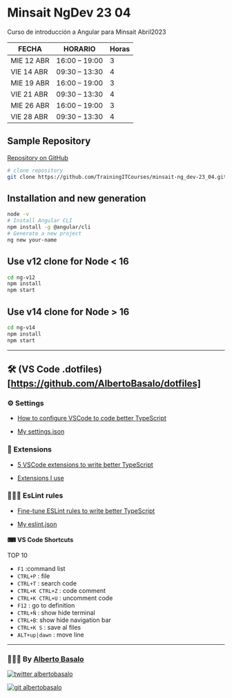 # Minsait NgDev 23 04

Curso de introducción a Angular para Minsait Abril2023

| FECHA      | HORARIO       | Horas |
| ---------- | ------------- | ----- |
| MIE 12 ABR | 16:00 – 19:00 | 3     |
| VIE 14 ABR | 09:30 – 13:30 | 4     |
| MIE 19 ABR | 16:00 – 19:00 | 3     |
| VIE 21 ABR | 09:30 – 13:30 | 4     |
| MIE 26 ABR | 16:00 – 19:00 | 3     |
| VIE 28 ABR | 09:30 – 13:30 | 4     |

## Sample Repository

[Repository on GitHub](https://github.com/TrainingITCourses/minsait-ng_dev-23_04)

```bash
# clone repository
git clone https://github.com/TrainingITCourses/minsait-ng_dev-23_04.git
```

## Installation and new generation

```bash
node -v
# Install Angular CLI
npm install -g @angular/cli
# Generate a new project
ng new your-name
```

## Use v12 clone for Node < 16

```bash
cd ng-v12
npm install
npm start
```

## Use v14 clone for Node > 16

```bash
cd ng-v14
npm install
npm start
```

---

## 🛠 (VS Code .dotfiles)[https://github.com/AlbertoBasalo/dotfiles]

### ⚙️ Settings

- [How to configure VSCode to code better TypeScript](https://albertobasalo.medium.com/how-to-configure-vscode-to-code-better-typescript-d6e000b2cb06?sk=4c0edee7dd123c0e0c7c6f7266c91e4d)

- [My settings.json](https://github.com/AlbertoBasalo/dotfiles/blob/main/settings.json)

### 🧩 Extensions

- [5 VSCode extensions to write better TypeScript](https://albertobasalo.medium.com/5-vscode-extensions-to-write-better-typescript-9804acbada9?sk=8907a533ca7e5b14aa2daa397bb667d1)

- [Extensions I use](https://github.com/AlbertoBasalo/dotfiles/blob/main/extensions-i-use.md)

### 👩🏼‍⚖️ EsLint rules

- [Fine-tune ESLint rules to write better TypeScript](https://albertobasalo.medium.com/fine-tune-eslint-rules-to-code-better-typescript-e4cabbbe2fa1?sk=fe0c1c07936f2c4a503dbce0272da621)

- [My eslint.json](https://github.com/AlbertoBasalo/dotfiles/blob/main/eslint.json)

#### ⌨ VS Code Shortcuts

TOP 10

- `F1` :command list
- `CTRL+P` : file
- `CTRL+T` : search code
- `CTRL+K CTRL+Z` : code comment
- `CTRL+K CTRL+U` : uncomment code
- `F12` : go to definition
- `CTRL+Ñ` : show hide terminal
- `CTRL+B`: show hide navigation bar
- `CTRL+K S` : save al files
- `ALT+up|dawn` : move line

---

<footer>
  <h3>🧑🏼‍💻 By <a href="https://albertobasalo.dev" target="blank">Alberto Basalo</a> </h3>
  <p>
    <a href="https://twitter.com/albertobasalo" target="blank">
      <img src="https://img.shields.io/twitter/follow/albertobasalo?logo=twitter&style=for-the-badge" alt="twitter albertobasalo" />
    </a>
  </p>
  <p>
    <a href="https://github.com/albertobasalo" target="blank">
      <img 
        src="https://img.shields.io/github/followers/albertobasalo?logo=github&label=profile albertobasalo&style=for-the-badge" alt="git albertobasalo" />
    </a>
  </p>
</footer>
